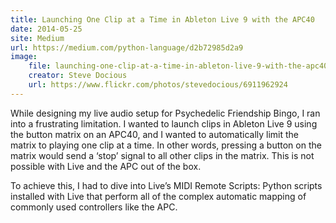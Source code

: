 ```yaml
---
title: Launching One Clip at a Time in Ableton Live 9 with the APC40
date: 2014-05-25
site: Medium
url: https://medium.com/python-language/d2b72985d2a9
image:
    file: launching-one-clip-at-a-time-in-ableton-live-9-with-the-apc40.jpg
    creator: Steve Docious
    url: https://www.flickr.com/photos/stevedocious/6911962924
---
```

While designing my live audio setup for Psychedelic Friendship Bingo, I ran into a frustrating limitation. I wanted to launch clips in Ableton Live 9 using the button matrix on an APC40, and I wanted to automatically limit the matrix to playing one clip at a time. In other words, pressing a button on the matrix would send a ‘stop’ signal to all other clips in the matrix. This is not possible with Live and the APC out of the box.

To achieve this, I had to dive into Live’s MIDI Remote Scripts: Python scripts installed with Live that perform all of the complex automatic mapping of commonly used controllers like the APC.
